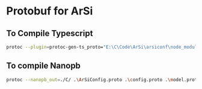# Protobuf for ArSi

## To Compile Typescript

```bash
protoc --plugin=protoc-gen-ts_proto="E:\C\Code\ArSi\arsiconf\node_modules\.bin\protoc-gen-ts_proto.cmd" --ts_proto_opt=esModuleInterop=true --ts_proto_out="./ts/" .\ArSiConfig.proto
```

## To compile Nanopb
```bash
protoc --nanopb_out=./C/ .\ArSiConfig.proto .\config.proto .\model.proto .\tx.proto
```